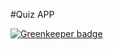 #Quiz APP

[![Greenkeeper badge](https://badges.greenkeeper.io/prashantsharma/quizapp.svg)](https://greenkeeper.io/)